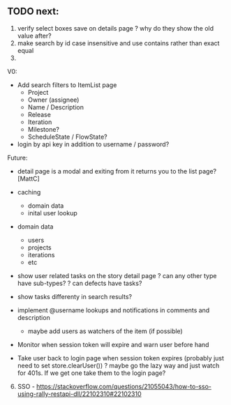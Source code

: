 
## TODO next:

1. verify select boxes save on details page
   ? why do they show the old value after?
2. make search by id case insensitive and use contains rather than exact equal
3. 



V0:

* Add search filters to ItemList page 
  * Project
  * Owner (assignee)
  * Name / Description
  * Release
  * Iteration
  * Milestone?
  * ScheduleState / FlowState? 
* login by api key in addition to username / password?




Future:

* detail page is a modal and exiting from it returns you to the list page? [MattC]

* caching
    - domain data
    - inital user lookup
* domain data 
    - users
    - projects 
    - iterations
    - etc
* show user related tasks on the story detail page
   ? can any other type have sub-types? 
   ? can defects have tasks?
* show tasks differenty in search results?   
* implement @username lookups and notifications in comments and description
   - maybe add users as watchers of the item (if possible)
* Monitor when session token will expire and warn user before hand
* Take user back to login page when session token expires (probably just need to set store.clearUser())
    ? maybe go the lazy way and just watch for 401s. If we get one take them to the login page?

6. SSO - https://stackoverflow.com/questions/21055043/how-to-sso-using-rally-restapi-dll/22102310#22102310

  
